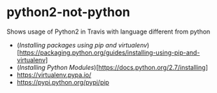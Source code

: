 # python2-not-python
Shows usage of Python2 in Travis with language different from python

* (*Installing packages using pip and virtualenv*)[https://packaging.python.org/guides/installing-using-pip-and-virtualenv]
* (*Installing Python Modules*)[https://docs.python.org/2.7/installing]
* https://virtualenv.pypa.io/
* https://pypi.python.org/pypi/pip
